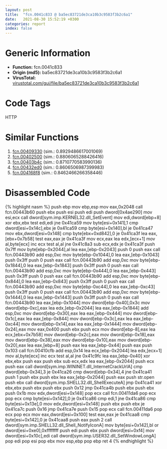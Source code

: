 ```yaml
---
layout: post
title:  "fcn.0041c833 @ ba5ec83721de3ca10b3c9583f3b2c6a1"
date:   2021-08-30 15:52:19 +0300
categories: report
index: false
---
```


# Generic Information
- **Function:** fcn.0041c833
- **Origin (md5):** ba5ec83721de3ca10b3c9583f3b2c6a1
- **VirusTotal:** [virustotal.com/gui/file/ba5ec83721de3ca10b3c9583f3b2c6a1][virustotal_ref]

# Code Tags
<span class="tag" id="HTTP">HTTP</span>


# Similar Functions

1. [fcn.00409330][similar_1_ref] (sim.: 0.8929486617001069)
2. [fcn.00402500][similar_2_ref] (sim.: 0.8806065288426416)
3. [fcn.00403b4c][similar_3_ref] (sim.: 0.8710770583990136)
4. [fcn.00432ed0][similar_4_ref] (sim.: 0.8606506987399983)
5. [fcn.004168f8][similar_5_ref] (sim.: 0.8462466266358446)


# Disassembled Code

{% highlight nasm %}
push ebp
mov ebp,esp
mov eax,0x2048
call fcn.00443b60
push ebx
push esi
push edi
push dword[0x4ae290]
mov esi,ecx
call dword[sym.imp.KERNEL32.dll_SetEvent]
mov edi,dword[ebp+8]
xor ebx,ebx
test edi,edi
jne 0x41ca59
mov byte[esi+0x141],1
cmp dword[esi+0x14c],ebx
je 0x41ca59
cmp byte[esi+0x140],bl
je 0x41ca47
mov ebx,dword[esi+0x148]
cmp byte[ebx+0xd842],0
je 0x41ca3f
lea eax,[ebx+0x7b58]
test eax,eax
je 0x41ca3f
mov ecx,eax
lea edx,[ecx+1]
mov al,byte[ecx]
inc ecx
test al,al
jne 0x41c8a3
sub ecx,edx
je 0x41ca3f
push 0x7ff
mov byte[ebp-0x2044],al
lea eax,[ebp-0x2043]
push 0
push eax
call fcn.00443b90
add esp,0xc
mov byte[ebp-0x1044],0
lea eax,[ebp-0x1043]
push 0x3ff
push 0
push eax
call fcn.00443b90
add esp,0xc
mov byte[ebp-0x1844],0
lea eax,[ebp-0x1843]
push 0x3ff
push 0
push eax
call fcn.00443b90
add esp,0xc
mov byte[ebp-0x444],0
lea eax,[ebp-0x443]
push 0x3ff
push 0
push eax
call fcn.00443b90
add esp,0xc
mov byte[ebp-0x844],0
lea eax,[ebp-0x843]
push 0x3ff
push 0
push eax
call fcn.00443b90
add esp,0xc
mov byte[ebp-0xc44],0
lea eax,[ebp-0xc43]
push 0x3ff
push 0
push eax
call fcn.00443b90
add esp,0xc
mov byte[ebp-0x1444],0
lea eax,[ebp-0x1443]
push 0x3ff
push 0
push eax
call fcn.00443b90
lea eax,[ebp-0x1044]
mov dword[ebp-0x40],0x3c
mov dword[ebp-0xc],eax
lea edx,[ebp-0x2044]
lea eax,[ebp-0x1844]
add esp,0xc
mov dword[ebp-0x30],eax
lea eax,[ebp-0x444]
mov dword[ebp-0x1c],eax
lea eax,[ebp-0x844]
mov dword[ebp-0x3c],eax
lea eax,[ebp-0xc44]
mov dword[ebp-0x14],eax
lea eax,[ebp-0x1444]
mov dword[ebp-0x24],eax
mov eax,0x400
push ebx
push ecx
mov dword[ebp-8],eax
lea ecx,[ebx+0x7b58]
mov dword[ebp-0x2c],eax
mov dword[ebp-0x18],eax
mov dword[ebp-0x38],eax
mov dword[ebp-0x10],eax
mov dword[ebp-0x20],eax
lea eax,[ebp+8]
push eax
lea eax,[ebp-0x44]
push eax
push 0x103
call fcn.00410cfb
add esp,0x14
lea ecx,[ebp-0x2044]
lea edx,[ecx+1]
mov al,byte[ecx]
inc ecx
test al,al
jne 0x41c9fc
lea eax,[ebp-0x40]
xor ebx,ebx
push eax
push ebx
sub ecx,edx
lea eax,[ebp-0x2044]
push ecx
push eax
call dword[sym.imp.WININET.dll_InternetCrackUrlA]
cmp dword[ebp-0x34],3
je 0x41ca26
cmp dword[ebp-0x34],4
jne 0x41ca41
push 1
push ebx
push ebx
lea eax,[ebp-0x2044]
push eax
push str.open
push ebx
call dword[sym.imp.SHELL32.dll_ShellExecuteA]
jmp 0x41ca41
xor ebx,ebx
push ebx
push ebx
push 0x12
jmp 0x41ca4b
push ebx
push ebx
push 0x1b
mov edx,dword[esi+0x148]
pop ecx
call fcn.00411da6
pop ecx
pop ecx
cmp byte[esi+0x142],0
je 0x41ca86
cmp edi,1
jne 0x41ca86
cmp byte[esi+0x13e],0
mov edx,dword[esi+0x148]
push ebx
push ebx
je 0x41ca7c
push 0x16
jmp 0x41ca7e
push 0x15
pop ecx
call fcn.00411da6
pop ecx
pop ecx
mov eax,dword[esi+0x100]
test eax,eax
je 0x41caa8
cmp byte[esi+0x142],0
je 0x41caa8
push eax
push 2
call dword[sym.imp.SHELL32.dll_Shell_NotifyIconA]
mov byte[esi+0x142],bl
or dword[esi+0xe0],0xffffffff
push edi
push ebx
push dword[esi+0xf4]
mov dword[esi+0x10c],edi
call dword[sym.imp.USER32.dll_SetWindowLongA]
pop edi
pop esi
pop ebx
mov esp,ebp
pop ebp
ret 4
{% endhighlight %}


[similar_1_ref]: /report/fcn.00409330@4c2db4ba96e80258daff665d7d7a016a
[similar_2_ref]: /report/fcn.00402500@9c2b894b84f59672d8be2e984066f76f
[similar_3_ref]: /report/fcn.00403b4c@d96761eb00d2d97e2b6f5ffffed0b46a
[similar_4_ref]: /report/fcn.00432ed0@4fe6510221c33bf023f6abed461fc13f
[similar_5_ref]: /report/fcn.004168f8@ba5ec83721de3ca10b3c9583f3b2c6a1
[virustotal_ref]: https://www.virustotal.com/gui/file/ba5ec83721de3ca10b3c9583f3b2c6a1